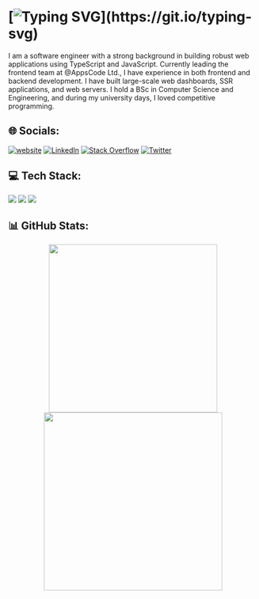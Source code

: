 # [![Typing SVG](https://readme-typing-svg.herokuapp.com?font=Mono&pause=1000&width=435&lines=+Hi+%F0%9F%91%8B+I+am+Riyad!)](https://git.io/typing-svg)
I am a software engineer with a strong background in building robust web applications using TypeScript and JavaScript. Currently leading the frontend team at @AppsCode Ltd., I have experience in both frontend and backend development. I have built large-scale web dashboards, SSR applications, and web servers. I hold a BSc in Computer Science and Engineering, and during my university days, I loved competitive programming.

## 🌐 Socials:
[![website](https://img.shields.io/badge/Portfolio-nurriyad.xyz-2648ff?style=flat&logo=google-chrome)](https://nurriyad.xyz) [![LinkedIn](https://img.shields.io/badge/LinkedIn-%230077B5.svg?logo=linkedin&logoColor=white)](https://linkedin.com/in/nur-riyad) [![Stack Overflow](https://img.shields.io/badge/-Stackoverflow-FE7A16?logo=stack-overflow&logoColor=white)](https://stackoverflow.com/users/16781395) [![Twitter](https://img.shields.io/badge/Twitter-%231DA1F2.svg?logo=Twitter&logoColor=white)](https://twitter.com/qdnvubp) 

## 💻 Tech Stack:
<img src="https://skillicons.dev/icons?i=js,ts,cpp,go&theme=dark&perline=4" />
<img src="https://skillicons.dev/icons?i=vite,vue,nuxt,react,next,firebase,html,tailwind,css&theme=dark" />
<img src="https://skillicons.dev/icons?i=nodejs,express,nest,postgres,mongodb,linux,docker,aws,cloudflare,kubernetes" />



## 📊 GitHub Stats:
<p align = "center">
  <img src = "https://github-readme-stats.vercel.app/api?username=nurriyad&theme=vue-dark&show_icons=true&hide_border=false&count_private=true" width="340" >
  <img src = "https://github-readme-streak-stats.herokuapp.com/?user=nurriyad&theme=vue-dark&hide_border=false" width="360" >
</p>

